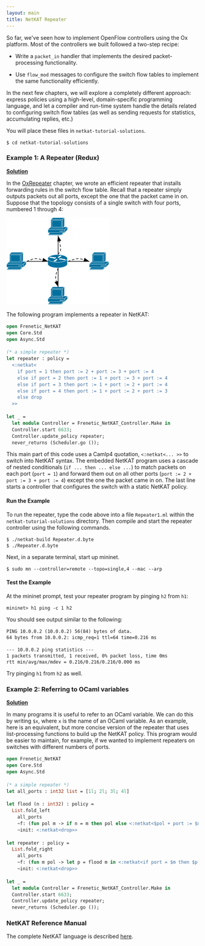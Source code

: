 ```yaml
---
layout: main
title: NetKAT Repeater
---
```


So far, we've seen how to implement OpenFlow controllers using the Ox
platform. Most of the controllers we built followed a two-step recipe:

* Write a `packet_in` handler that implements the desired
  packet-processing functionality.

* Use `flow_mod` messages to configure the switch flow tables to
  implement the same functionality efficiently.

In the next few chapters, we will explore a completely different
approach: express policies using a high-level, domain-specific
programming language, and let a compiler and run-time system handle
the details related to configuring switch flow tables (as well as
sending requests for statistics, accumulating replies, etc.)

You will place these files in `netkat-tutorial-solutions`.

~~~
$ cd netkat-tutorial-solutions
~~~

### Example 1: A Repeater (Redux)

**[Solution](https://github.com/frenetic-lang/tutorials/blob/master/netkat-tutorial-solutions/Repeater.ml)**

In the [OxRepeater](../OxRepeater) chapter, we wrote an efficient
repeater that installs forwarding rules in the switch flow table.
Recall that a repeater simply outputs packets out all ports, except
the one that the packet came in on. Suppose that the topology consists
of a single switch with four ports, numbered 1 through 4:

![Repeater](../images/repeater.png)

The following program implements a repeater in NetKAT:

~~~ ocaml
open Frenetic_NetKAT
open Core.Std
open Async.Std

(* a simple repeater *)
let repeater : policy =
  <:netkat<
    if port = 1 then port := 2 + port := 3 + port := 4
    else if port = 2 then port := 1 + port := 3 + port := 4
    else if port = 3 then port := 1 + port := 2 + port := 4
    else if port = 4 then port := 1 + port := 2 + port := 3
    else drop
  >>

let _ =
  let module Controller = Frenetic_NetKAT_Controller.Make in
  Controller.start 6633;
  Controller.update_policy repeater;
  never_returns (Scheduler.go ());

~~~

This main part of this code uses a Camlp4 quotation,
<code><:netkat<... >></code> to switch into NetKAT syntax. The
embedded NetKAT program uses a cascade of nested conditionals
(<code>if ... then ... else ...</code>) to match packets on each port
(<code>port = 1</code>) and forward them out on all other ports
(<code>port := 2 + port := 3 + port := 4</code>) except the one the
packet came in on. The last line starts a controller that configures
the switch with a static NetKAT policy.

#### Run the Example

To run the repeater, type the code above into a file
<code>Repeater1.ml</code> within the
<code>netkat-tutorial-solutions</code> directory. Then compile and
start the repeater controller using the following commands.

~~~
$ ./netkat-build Repeater.d.byte
$ ./Repeater.d.byte
~~~

Next, in a separate terminal, start up mininet.

~~~
$ sudo mn --controller=remote --topo=single,4 --mac --arp
~~~

#### Test the Example

At the mininet prompt, test your repeater program by pinging <code>h2</code> 
from <code>h1</code>:

~~~
mininet> h1 ping -c 1 h2
~~~

You should see output similar to the following:

~~~
PING 10.0.0.2 (10.0.0.2) 56(84) bytes of data.
64 bytes from 10.0.0.2: icmp_req=1 ttl=64 time=0.216 ms

--- 10.0.0.2 ping statistics ---
1 packets transmitted, 1 received, 0% packet loss, time 0ms
rtt min/avg/max/mdev = 0.216/0.216/0.216/0.000 ms
~~~

Try pinging <code>h1</code> from <code>h2</code> as well.

### Example 2: Referring to OCaml variables

**[Solution](https://github.com/frenetic-lang/tutorials/blob/master/netkat-tutorial-solutions/Repeater2.ml)**

In many programs it is useful to refer to an OCaml variable. We can do
this by writing `$x`, where `x` is the name of an OCaml variable. As
an example, here is an equivalent, but more concise version of the
repeater that uses list-processing functions to build up the NetKAT
policy. This program would be easier to maintain, for example, if we
wanted to implement repeaters on switches with different numbers of
ports.

~~~ ocaml
open Frenetic_NetKAT
open Core.Std
open Async.Std

(* a simple repeater *)
let all_ports : int32 list = [1l; 2l; 3l; 4l]

let flood (n : int32) : policy =
  List.fold_left
    all_ports
    ~f: (fun pol m -> if n = m then pol else <:netkat<$pol + port := $m>>)
    ~init: <:netkat<drop>> 

let repeater : policy =
  List.fold_right
    all_ports 
    ~f: (fun m pol -> let p = flood m in <:netkat<if port = $m then $p else $pol>>)
    ~init: <:netkat<drop>>

let _ =
  let module Controller = Frenetic_NetKAT_Controller.Make in
  Controller.start 6633;
  Controller.update_policy repeater;
  never_returns (Scheduler.go ());

~~~

### NetKAT Reference Manual

The complete NetKAT language is described [here](../NetKATManual).
